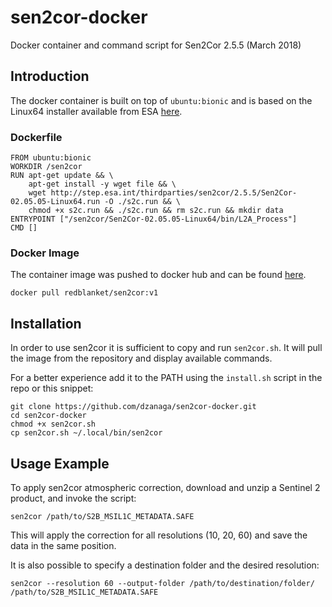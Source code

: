 # sen2cor-docker
Docker container and command script for Sen2Cor 2.5.5 (March 2018)

## Introduction

The docker container is built on top of `ubuntu:bionic` and is based on the Linux64 installer available from ESA [here](http://step.esa.int/main/third-party-plugins-2/sen2cor/).

### Dockerfile
```
FROM ubuntu:bionic
WORKDIR /sen2cor
RUN apt-get update && \
    apt-get install -y wget file && \
    wget http://step.esa.int/thirdparties/sen2cor/2.5.5/Sen2Cor-02.05.05-Linux64.run -O ./s2c.run && \
    chmod +x s2c.run && ./s2c.run && rm s2c.run && mkdir data
ENTRYPOINT ["/sen2cor/Sen2Cor-02.05.05-Linux64/bin/L2A_Process"]
CMD []
```

### Docker Image
The container image was pushed to docker hub and can be found [here](https://cloud.docker.com/u/redblanket/repository/docker/redblanket/sen2cor).
```
docker pull redblanket/sen2cor:v1
```

## Installation
In order to use sen2cor it is sufficient to copy and run `sen2cor.sh`. It will pull the image from the repository and display available commands.

For a better experience add it to the PATH using the `install.sh` script in the repo or this snippet:
```
git clone https://github.com/dzanaga/sen2cor-docker.git
cd sen2cor-docker
chmod +x sen2cor.sh
cp sen2cor.sh ~/.local/bin/sen2cor
```

## Usage Example
To apply sen2cor atmospheric correction, download and unzip a Sentinel 2 product,
and invoke the script:
```
sen2cor /path/to/S2B_MSIL1C_METADATA.SAFE
```
This will apply the correction for all resolutions (10, 20, 60) and save the data in the same position.

It is also possible to specify a destination folder and the desired resolution:
```
sen2cor --resolution 60 --output-folder /path/to/destination/folder/ /path/to/S2B_MSIL1C_METADATA.SAFE
```
